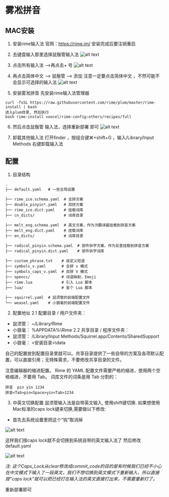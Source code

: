 # 雾凇拼音

## MAC安装
1. 安装rime输入法
官网：https://rime.im/
安装完成后要注销重启

2. 去键盘输入那里选择鼠鬚管输入法
![alt text](image.png)

3. 点击所有输入法 ——>再点击+ 号
![alt text](image-1.png)

4. 再点击简体中文 ——> 鼠鬚管 ——> 添加
注意一定要点击简体中文 ，不然可能不会显示可选择的输入法
![alt text](image-2.png)

5. 安装雾凇拼音
先安装rime输入法管理器
```
curl -fsSL https://raw.githubusercontent.com/rime/plum/master/rime-install | bash
进入plum目录, 然后执行
bash rime-install voocel/rime-config:others/recipes/full
```

6. 然后点击鼠鬚管 输入法，选择重新部署 即可
![alt text](image-3.png)

7. 卸载其他输入法
打开finder ，按组合键⌘+shift+G ，输入/Library/Input Methods  右键卸载输入法

## 配置
1. 目录结构
```
.
├── default.yaml   # 一些全局设置

├── rime_ice.schema.yaml  # 全拼方案
├── double_pinyin*.yaml   # 双拼方案
├── rime_ice.dict.yaml    # 挂载词库
├── cn_dicts/             # 词库目录

├── melt_eng.schema.yaml  # 英文方案，作为次翻译器挂载到拼音方案
├── melt_eng.dict.yaml    # 挂载词库
├── en_dicts/             # 词库目录

├── radical_pinyin.schema.yaml  # 部件拆字方案，作为反查挂载到拼音方案
├── radical_pinyin.dict.yaml    # 部件拆字词库

├── custom_phrase.txt    # 自定义短语
├── symbols_v.yaml       # 全拼 v 模式
├── symbols_caps_v.yaml  # 双拼 V 模式
├── opencc/              # 词语映射，Emoji
├── rime.lua             # 引入 Lua 脚本
├── lua/                 # 各个 Lua 脚本

├── squirrel.yaml  # 鼠须管的前端配置文件
└── weasel.yaml    # 小狼毫的前端配置文件

```

2. 配置地址
2.1 配置目录 / 用户文件夹：
- 鼠须管： ~/Library/Rime
- 小狼毫： %APPDATA%\Rime
2.2 共享目录 / 程序文件夹：
- 鼠须管： /Library/Input Methods/Squirrel.app/Contents/SharedSupport
- 小狼毫： <安装目录>\data

自己的配置放到配置目录里就可以。共享目录提供了一些自带的方案及各项默认配置，可以直接引用；无特殊需求，不要修改共享目录的文件。

注意编辑器的缩进配置。
Rime 的 YAML 配置文件需要严格的缩进，使用两个空格缩进，不要用 Tab。
词库文件的词条是用 Tab 分割的：
```
拼音	pin yin 1234
拼音<Tab>pin<Space>yin<Tab>1234
```

3. 中英文切换配置
鼠须管输入法是自带英文输入, 使用shift键切换. 如果想使用Mac标准的caps lock键来切换,需要做以下修改:
- 首先去系统设置里把这个“钩”取消掉

![alt text](image-4.png)

这样我们按caps lock就不会切换到系统自带的英文输入法了
然后修改default.yaml

![alt text](image-5.png)

*注: 这个Caps_Lock从clear修改成commit_code的目的是有时候我们已经不小心在中文模式下输入了一段英文，我们不想切换到英文模式下重新输入，所以直接按”caps lock”就可以把已经打在输入法的英文直接打出来，不需要重新打了。*

重新部署即可
